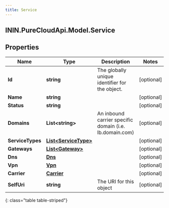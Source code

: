 ```yaml
---
title: Service
---
```

## ININ.PureCloudApi.Model.Service

## Properties

|Name | Type | Description | Notes|
|------------ | ------------- | ------------- | -------------|
| **Id** | **string** | The globally unique identifier for the object. | [optional] |
| **Name** | **string** |  | [optional] |
| **Status** | **string** |  | [optional] |
| **Domains** | **List&lt;string&gt;** | An inbound carrier specific domain (i.e. lb.domain.com) | [optional] |
| **ServiceTypes** | [**List&lt;ServiceType&gt;**](ServiceType.html) |  | [optional] |
| **Gateways** | [**List&lt;Gateway&gt;**](Gateway.html) |  | [optional] |
| **Dns** | [**Dns**](Dns.html) |  | [optional] |
| **Vpn** | [**Vpn**](Vpn.html) |  | [optional] |
| **Carrier** | [**Carrier**](Carrier.html) |  | [optional] |
| **SelfUri** | **string** | The URI for this object | [optional] |
{: class="table table-striped"}


